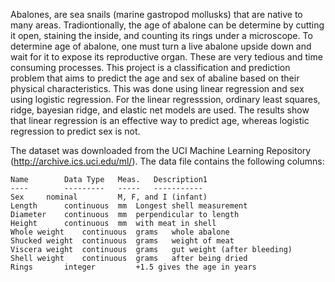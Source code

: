 Abalones, are sea snails (marine gastropod mollusks) that are native to many
areas. Tradiontionally, the age of abalone can be determine by cutting it open,
staining the inside, and counting its rings under a microscope. To determine age
of abalone, one must turn a live abalone upside down and wait for it to expose its
reproductive organ. These are very tedious and time consuming processes. This
project is a classification and prediction problem that aims to predict the age and
sex of abaline based on their physical characteristics. This was done using linear
regression and sex using logistic regression. For the linear regresssion, ordinary
least squares, ridge, bayesian ridge, and elastic net models are used. The results
show that linear regression is an effective way to predict age, whereas logistic
regression to predict sex is not.

The dataset was downloaded from the UCI Machine Learning Repository (http://archive.ics.uci.edu/ml/).
The data file contains the following columns:

    Name		Data Type	Meas.	Description1
    ----		---------	-----	-----------
    Sex		nominal			M, F, and I (infant)
    Length		continuous	mm	Longest shell measurement
    Diameter	continuous	mm	perpendicular to length
    Height		continuous	mm	with meat in shell
    Whole weight	continuous	grams	whole abalone
    Shucked weight	continuous	grams	weight of meat
    Viscera weight	continuous	grams	gut weight (after bleeding)
    Shell weight	continuous	grams	after being dried
    Rings		integer			+1.5 gives the age in years
    
    
